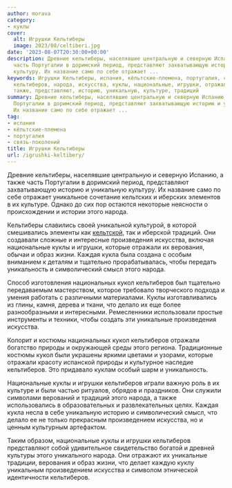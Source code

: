 ```yaml
---
author: morava
category:
- куклы
cover:
  alt: Игрушки Кельтиберы
  image: 2023/08/celtiberi.jpg
date: '2023-08-07T20:30:00+00:00'
description: Древние кельтиберы, населявшие центральную и северную Испанию, а также
  часть Португалии в доримский период, представляют захватывающую историю и уникальную
  культуру. Их название само по себе отражает ...
keywords: Игрушки Кельтиберы, испания, кёльтские-племена, португалия, связь-поколений,
  кельтиберов, народа, искусства, куклы, национальные, игрушки, отражали, кукол, кельтиберы,
  также, представляют, историю, уникальную, культуре, традиций
summary: Древние кельтиберы, населявшие центральную и северную Испанию, а также часть
  Португалии в доримский период, представляют захватывающую историю и уникальную культуру.
  Их название само по себе отражает ...
tag:
- испания
- кёльтские-племена
- португалия
- связь-поколений
title: Игрушки Кельтиберы
url: /igrushki-keltibery/
---
```


Древние кельтиберы, населявшие центральную и северную Испанию, а также часть Португалии в доримский период, представляют захватывающую историю и уникальную культуру. Их название само по себе отражает уникальное сочетание кельтских и иберских элементов в их культуре. Однако до сих пор остаются некоторые неясности о происхождении и истории этого народа.

Кельтиберы славились своей уникальной культурой, в которой смешивались элементы как [кельтской](https://www.adora.ru/igrushki-lepontijczy/368/), так и иберской традиций. Они создавали сложные и интересные произведения искусства, включая национальные куклы и игрушки, которые отражали их верования, обычаи и образ жизни. Каждая кукла была создана с особым вниманием к деталям и тщательно прорабатывалась, чтобы передать уникальность и символический смысл этого народа.

Способ изготовления национальных кукол кельтиберов был тщательно передаваемым мастерством, которое требовало творческого подхода и умения работать с различными материалами. Куклы изготавливались из глины, камня, дерева и ткани, что делало их еще более разнообразными и интересными. Ремесленники использовали простые инструменты и техники, чтобы создать эти уникальные произведения искусства.

Колорит и костюмы национальных кукол кельтиберов отражали богатство природы и окружающей среды этого региона. Традиционные костюмы кукол были украшены яркими цветами и узорами, которые отражали красоту испанской природы и культурное наследие кельтиберов. Это придавало куклам особый шарм и уникальность.

Национальные куклы и игрушки кельтиберов играли важную роль в их культуре и были частью ритуалов, обрядов и праздников. Они служили символами верований и традиций этого народа, а также использовались в образовательных и развлекательных целях. Каждая кукла несла в себе уникальную историю и символический смысл, что делало ее не только прекрасным произведением искусства, но и ценным культурным артефактом.

Таким образом, национальные куклы и игрушки кельтиберов представляют собой удивительное свидетельство богатой и древней культуры этого уникального народа. Они отражают их уникальные традиции, верования и образ жизни, что делает каждую куклу уникальным произведением искусства и символом этнической идентичности кельтиберов.